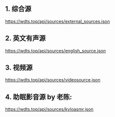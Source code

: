 ## 1. 综合源
https://wdts.top/api/sources/external_sources.json
## 2. 英文有声源
https://wdts.top/api/sources/english_source.json
## 3. 视频源
https://wdts.top/api/sources/videosource.json
## 4. 助眠影音源 by 老陈:
https://wdts.top/api/sources/kyloasmr.json
